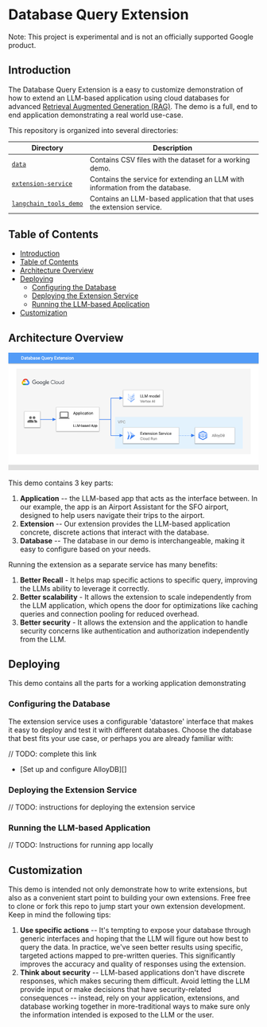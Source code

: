 # Database Query Extension

Note: This project is experimental and is not an officially supported Google
product.


## Introduction

The Database Query Extension is a easy to customize demonstration of how to
extend an LLM-based application using cloud databases for advanced [Retrieval
Augmented Generation (RAG)][rag]. The demo is a full, end to end application
demonstrating a real world use-case. 

This repository is organized into several directories:

| Directory                                    | Description                                                                   |
|----------------------------------------------|-------------------------------------------------------------------------------|
| [`data`](/data)                              | Contains CSV files with the dataset for a working demo.                       |
| [`extension-service`](/extension-service)    | Contains the service for extending an LLM with information from the database. |
| [`langchain_tools_demo`](/extension-service) | Contains an LLM-based application that that uses the extension service.       |

[rag]: https://www.promptingguide.ai/techniques/rag

## Table of Contents
<!-- TOC depthfrom:2 -->

- [Introduction](#introduction)
- [Table of Contents](#table-of-contents)
- [Architecture Overview](#architecture-overview)
- [Deploying](#deploying)
    - [Configuring the Database](#configuring-the-database)
    - [Deploying the Extension Service](#deploying-the-extension-service)
    - [Running the LLM-based Application](#running-the-llm-based-application)
- [Customization](#customization)

<!-- /TOC -->

## Architecture Overview

![Overview](./architecture.png)

This demo contains 3 key parts:
1. **Application** -- the LLM-based app that acts as the interface between. In
   our example, the app is an Airport Assistant for the SFO airport, designed to
   help users navigate their trips to the airport. 
1. **Extension** -- Our extension provides the LLM-based application concrete,
   discrete actions that interact with the database. 
1. **Database** -- The database in our demo is interchangeable, making it easy
   to configure based on your needs.

Running the extension as a separate service has many benefits: 
1. **Better Recall** - It helps map specific actions to specific query,
   improving the LLMs ability to leverage it correctly. 
1. **Better scalability** - It allows the extension to scale independently from
   the LLM application, which opens the door for optimizations like caching
   queries and connection pooling for reduced overhead. 
1. **Better security** - It allows the extension and the application to handle
   security concerns like authentication and authorization independently from
   the LLM. 
## Deploying

This demo contains all the parts for a working application demonstrating

### Configuring the Database

The extension service uses a configurable 'datastore' interface that makes it
easy to deploy and test it with different databases. Choose the database that
best fits your use case, or perhaps you are already familiar with: 

// TODO: complete this link
* [Set up and configure AlloyDB][]

### Deploying the Extension Service

// TODO: instructions for deploying the extension service

### Running the LLM-based Application

// TODO: Instructions for running app locally

## Customization

This demo is intended not only demonstrate how to write extensions, but also as
a convenient start point to building your own extensions. Free free to clone or
fork this repo to jump start your own extension development. Keep in mind the
following tips:

1. **Use specific actions** -- It's tempting to expose your database through
   generic interfaces and hoping that the LLM will figure out how best to query
   the data. In practice, we've seen better results using specific, targeted
   actions mapped to pre-written queries. This significantly improves the
   accuracy and quality of responses using the extension.
2. **Think about security** -- LLM-based applications don't have discrete
   responses, which makes securing them difficult. Avoid letting the LLM provide
   input or make decisions that have security-related consequences -- instead,
   rely on your application,  extensions, and database working together in
   more-traditional ways to make sure only the information intended is exposed
   to the LLM or the user. 



